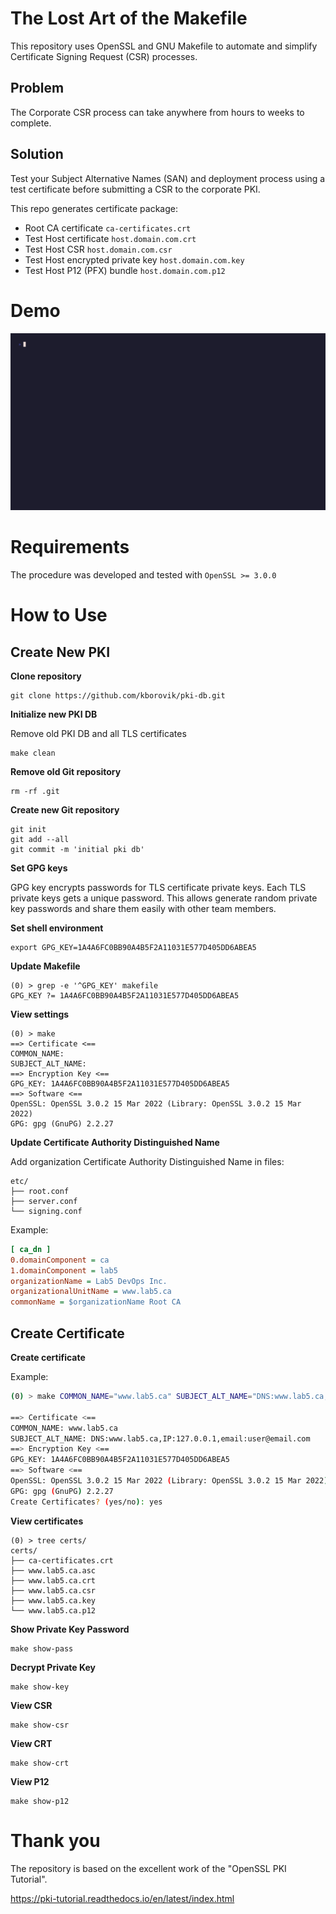 # The Lost Art of the Makefile

This repository uses OpenSSL and GNU Makefile to automate and simplify Certificate Signing Request (CSR) processes.

## Problem

The Corporate CSR process can take anywhere from hours to weeks to complete.

## Solution

Test your Subject Alternative Names (SAN) and deployment process using a test certificate before submitting a CSR to the corporate PKI.

This repo generates certificate package:

- Root CA certificate `ca-certificates.crt`
- Test Host certificate `host.domain.com.crt`
- Test Host CSR `host.domain.com.csr`
- Test Host encrypted private key `host.domain.com.key`
- Test Host P12 (PFX) bundle `host.domain.com.p12`

# Demo

![Create Root ans Signing certificates](https://github.com/kborovik/pki-db/blob/main/demo-create.gif)

# Requirements

The procedure was developed and tested with `OpenSSL >= 3.0.0`

# How to Use

## Create New PKI

**Clone repository**

```
git clone https://github.com/kborovik/pki-db.git
```

**Initialize new PKI DB**

Remove old PKI DB and all TLS certificates

```
make clean
```

**Remove old Git repository**

```shell
rm -rf .git
```

**Create new Git repository**

```shell
git init
git add --all
git commit -m 'initial pki db'
```

**Set GPG keys**

GPG key encrypts passwords for TLS certificate private keys. Each TLS private keys gets a unique password. This allows generate random private key passwords and share them easily with other team members.

**Set shell environment**

```shell
export GPG_KEY=1A4A6FC0BB90A4B5F2A11031E577D405DD6ABEA5
```

**Update Makefile**

```shell
(0) > grep -e '^GPG_KEY' makefile
GPG_KEY ?= 1A4A6FC0BB90A4B5F2A11031E577D405DD6ABEA5

```

**View settings**

```shell
(0) > make
==> Certificate <==
COMMON_NAME: 
SUBJECT_ALT_NAME: 
==> Encryption Key <==
GPG_KEY: 1A4A6FC0BB90A4B5F2A11031E577D405DD6ABEA5
==> Software <==
OpenSSL: OpenSSL 3.0.2 15 Mar 2022 (Library: OpenSSL 3.0.2 15 Mar 2022)
GPG: gpg (GnuPG) 2.2.27
```

**Update Certificate Authority Distinguished Name**

Add organization Certificate Authority Distinguished Name in files:

```shell
etc/
├── root.conf
├── server.conf
└── signing.conf
```

Example:

```ini
[ ca_dn ]
0.domainComponent = ca
1.domainComponent = lab5
organizationName = Lab5 DevOps Inc.
organizationalUnitName = www.lab5.ca
commonName = $organizationName Root CA
```

## Create Certificate

**Create certificate**

Example:

```bash
(0) > make COMMON_NAME="www.lab5.ca" SUBJECT_ALT_NAME="DNS:www.lab5.ca,IP:127.0.0.1,email:user@email.com"

==> Certificate <==
COMMON_NAME: www.lab5.ca
SUBJECT_ALT_NAME: DNS:www.lab5.ca,IP:127.0.0.1,email:user@email.com
==> Encryption Key <==
GPG_KEY: 1A4A6FC0BB90A4B5F2A11031E577D405DD6ABEA5
==> Software <==
OpenSSL: OpenSSL 3.0.2 15 Mar 2022 (Library: OpenSSL 3.0.2 15 Mar 2022)
GPG: gpg (GnuPG) 2.2.27
Create Certificates? (yes/no): yes

```
**View certificates**

```shell
(0) > tree certs/
certs/
├── ca-certificates.crt
├── www.lab5.ca.asc
├── www.lab5.ca.crt
├── www.lab5.ca.csr
├── www.lab5.ca.key
└── www.lab5.ca.p12
```

**Show Private Key Password**

```shell
make show-pass
```

**Decrypt Private Key**

```shell
make show-key
```

**View CSR**

```shell
make show-csr
```

**View CRT**

```shell
make show-crt
```

**View P12**

```shell
make show-p12
```

# Thank you

The repository is based on the excellent work of the "OpenSSL PKI Tutorial".

https://pki-tutorial.readthedocs.io/en/latest/index.html
